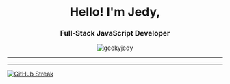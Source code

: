 <h1 align="center">Hello! I'm Jedy,</h1>

<h3 align="center">Full-Stack JavaScript Developer</h3>

<p align="center"> <img src="https://komarev.com/ghpvc/?username=geekyjedy&label=Profile%20views&color=0e75b6&style=flat" alt="geekyjedy" /> </p>


---
<!-- <h3 align="left">Languages and Tools:</h3>
<p align="left"> <a href="https://reactjs.org/" target="_blank" rel="noreferrer"> <img src="https://www.vectorlogo.zone/logos/reactjs/reactjs-icon.svg" alt="react" width="35" /> </a><a href="https://redux.js.org" target="_blank" rel="noreferrer"> <img src="https://www.svgrepo.com/show/303557/redux-logo.svg" alt="redux" width="35"/> </a><a href="https://nodejs.org" target="_blank" rel="noreferrer"><a href="https://sailsjs.com"><img width="80" src="https://upload.vectorlogo.zone/logos/sailsjs/images/d6b5638d-ec60-4687-9478-bf9285b91fea.svg" alt="sailsjs"/></a> <img src="https://www.vectorlogo.zone/logos/nodejs/nodejs-horizontal.svg" alt="nodejs" width="90"/> </a><a href="https://expressjs.com" target="_blank" rel="noreferrer"> <img src="https://www.vectorlogo.zone/logos/expressjs/expressjs-ar21.svg" alt="express" width="65"/> </a><a href="https://developer.mozilla.org/en-US/docs/Web/JavaScript" target="_blank" rel="noreferrer"> <img src="https://brandeps.com/logo-download/J/JavaScript-logo-vector-01.svg" alt="javascript" width="30" /> </a> <a href="https://www.w3.org/html/" target="_blank" rel="noreferrer"> <img src="https://www.vectorlogo.zone/logos/w3_html5/w3_html5-icon.svg" alt="html5" width="30" height="40"/> </a> <a href="https://www.w3schools.com/css/" target="_blank" rel="noreferrer"> <img src="https://www.vectorlogo.zone/logos/w3_css/w3_css-icon.svg" alt="css3" width="30" height="40"/> </a><a href="https://tailwindcss.com/" target="_blank" rel="noreferrer"> <img src="https://www.vectorlogo.zone/logos/tailwindcss/tailwindcss-icon.svg" alt="tailwind" width="40" height="40"/> </a>  <a href="https://firebase.google.com/" target="_blank" rel="noreferrer"> <img src="https://www.vectorlogo.zone/logos/firebase/firebase-icon.svg" alt="firebase" width="30" height="40"/> </a> <a href="https://git-scm.com/" target="_blank" rel="noreferrer"> <img src="https://www.vectorlogo.zone/logos/git-scm/git-scm-icon.svg" alt="git" width="30" height="40"/> </a> <a href="https://www.mongodb.com/" target="_blank" rel="noreferrer"> <img src="https://www.vectorlogo.zone/logos/mongodb/mongodb-ar21.svg" alt="mongodb" width="80"/> </a>  <a href="https://postman.com" target="_blank" rel="noreferrer"> <img src="https://www.vectorlogo.zone/logos/getpostman/getpostman-icon.svg" alt="postman" width="30" height="30"/> </a>    </p> -->

---

[![GitHub Streak](https://streak-stats.demolab.com?user=geekyjedy&theme=highcontrast&hide_border=true&border_radius=10)](https://git.io/streak-stats)


